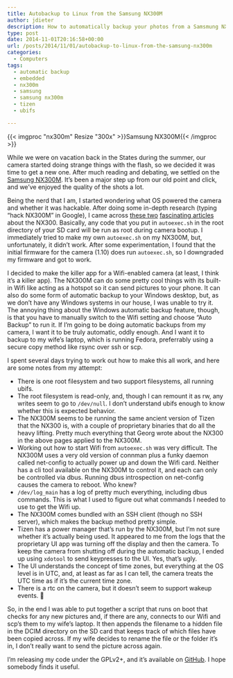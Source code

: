 ```yaml
---
title: Autobackup to Linux from the Samsung NX300M
author: jdieter
description: How to automatically backup your photos from a Samsmung NX300M to a Linux server
type: post
date: 2014-11-01T20:16:58+00:00
url: /posts/2014/11/01/autobackup-to-linux-from-the-samsung-nx300m
categories:
  - Computers
tags:
  - automatic backup
  - embedded
  - nx300m
  - samsung
  - samsung nx300m
  - tizen
  - ubifs

---
```

{{< imgproc "nx300m" Resize "300x" >}}Samsung NX300M{{< /imgproc >}}

While we were on vacation back in the States during the summer, our camera started doing strange things with the flash, so we decided it was time to get a new one. After much reading and debating, we settled on the [Samsung NX300M][2]. It&#8217;s been a major step up from our old point and click, and we&#8217;ve enjoyed the quality of the shots a lot.

Being the nerd that I am, I started wondering what OS powered the camera and whether it was hackable. After doing some in-depth research (typing &#8220;hack NX300M&#8221; in Google), I came across [these two][3] [fascinating articles][4] about the NX300. Basically, any code that you put in `autoexec.sh` in the root directory of your SD card will be run as root during camera bootup. I immediately tried to make my own `autoexec.sh` on my NX300M, but, unfortunately, it didn&#8217;t work. After some experimentation, I found that the initial firmware for the camera (1.10) does run `autoexec.sh`, so I downgraded my firmware and got to work.

I decided to make the killer app for a Wifi-enabled camera (at least, I think it&#8217;s a killer app). The NX300M can do some pretty cool things with its built-in Wifi like acting as a hotspot so it can send pictures to your phone. It can also do some form of automatic backup to your Windows desktop, but, as we don&#8217;t have any Windows systems in our house, I was unable to try it. The annoying thing about the Windows automatic backup feature, though, is that you have to manually switch to the Wifi setting and choose &#8220;Auto Backup&#8221; to run it. If I&#8217;m going to be doing automatic backups from my camera, I want it to be truly automatic, oddly enough. And I want it to backup to my wife&#8217;s laptop, which is running Fedora, preferrably using a secure copy method like rsync over ssh or scp.

I spent several days trying to work out how to make this all work, and here are some notes from my attempt:

  * There is one root filesystem and two support filesystems, all running ubifs.
  * The root filesystem is read-only, and, though I can remount it as rw, any writes seem to go to `/dev/null`. I don&#8217;t understand ubifs enough to know whether this is expected behavior.
  * The NX300M seems to be running the same ancient version of Tizen that the NX300 is, with a couple of proprietary binaries that do all the heavy lifting. Pretty much everything that Georg wrote about the NX300 in the above pages applied to the NX300M.
  * Working out how to start Wifi from `autoexec.sh` was very difficult. The NX300M uses a very old version of connman plus a funky daemon called net-config to actually power up and down the Wifi card. Neither has a cli tool available on the NX300M to control it, and each can only be controlled via dbus. Running dbus introspection on net-config causes the camera to reboot. Who knew?
  * `/dev/log_main` has a log of pretty much everything, including dbus commands. This is what I used to figure out what commands I needed to use to get the Wifi up.
  * The NX300M comes bundled with an SSH client (though no SSH server), which makes the backup method pretty simple.
  * Tizen has a power manager that&#8217;s run by the NX300M, but I&#8217;m not sure whether it&#8217;s actually being used. It appeared to me from the logs that the proprietary UI app was turning off the display and then the camera. To keep the camera from shutting off during the automatic backup, I ended up using `xdotool` to send keypresses to the UI. Yes, that&#8217;s ugly.
  * The UI understands the concept of time zones, but everything at the OS level is in UTC, and, at least as far as I can tell, the camera treats the UTC time as if it&#8217;s the current time zone.
  * There is a rtc on the camera, but it doesn&#8217;t seem to support wakeup events. 🙁

So, in the end I was able to put together a script that runs on boot that checks for any new pictures and, if there are any, connects to our Wifi and scp&#8217;s them to my wife&#8217;s laptop. It then appends the filename to a hidden file in the DCIM directory on the SD card that keeps track of which files have been copied across. If my wife decides to rename the file or the folder it&#8217;s in, I don&#8217;t really want to send the picture across again.

I&#8217;m releasing my code under the GPLv2+, and it&#8217;s available on [GitHub][5]. I hope somebody finds it useful.

 [2]: http://www.samsung.com/sg/consumer/smart-camera-camcorder/smart-nx/smart-nx/EV-NX300MDUTSG
 [3]: http://op-co.de/blog/posts/hacking_the_nx300/
 [4]: http://op-co.de/blog/posts/rooting_the_nx300/
 [5]: https://github.com/jdieter/nx300m-autobackup
